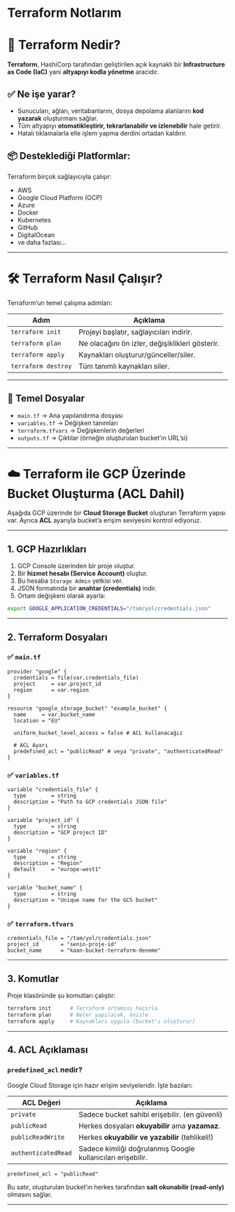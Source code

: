 # Terraform Notlarım

# 🧱 Terraform Nedir?

**Terraform**, HashiCorp tarafından geliştirilen açık kaynaklı bir **Infrastructure as Code (IaC)** yani **altyapıyı kodla yönetme** aracıdır.

## ✅ Ne işe yarar?

- Sunucuları, ağları, veritabanlarını, dosya depolama alanlarını **kod yazarak** oluşturmanı sağlar.
- Tüm altyapıyı **otomatikleştirir, tekrarlanabilir ve izlenebilir** hale getirir.
- Hatalı tıklamalarla elle işlem yapma derdini ortadan kaldırır.

## 📦 Desteklediği Platformlar:

Terraform birçok sağlayıcıyla çalışır:

- AWS
- Google Cloud Platform (GCP)
- Azure
- Docker
- Kubernetes
- GitHub
- DigitalOcean
- ve daha fazlası...

---

# 🛠️ Terraform Nasıl Çalışır?

Terraform’un temel çalışma adımları:

| Adım                | Açıklama                                        |
| ------------------- | ----------------------------------------------- |
| `terraform init`    | Projeyi başlatır, sağlayıcıları indirir.        |
| `terraform plan`    | Ne olacağını ön izler, değişiklikleri gösterir. |
| `terraform apply`   | Kaynakları oluşturur/günceller/siler.           |
| `terraform destroy` | Tüm tanımlı kaynakları siler.                   |

---

## 📁 Temel Dosyalar

- `main.tf` → Ana yapılandırma dosyası
- `variables.tf` → Değişken tanımları
- `terraform.tfvars` → Değişkenlerin değerleri
- `outputs.tf` → Çıktılar (örneğin oluşturulan bucket’ın URL’si)

---

# ☁️ Terraform ile GCP Üzerinde Bucket Oluşturma (ACL Dahil)

Aşağıda GCP üzerinde bir **Cloud Storage Bucket** oluşturan Terraform yapısı var. Ayrıca **ACL** ayarıyla bucket’a erişim seviyesini kontrol ediyoruz.

---

## 1. GCP Hazırlıkları

1. GCP Console üzerinden bir proje oluştur.
2. Bir **hizmet hesabı (Service Account)** oluştur.
3. Bu hesaba `Storage Admin` yetkisi ver.
4. JSON formatında bir **anahtar (credentials)** indir.
5. Ortam değişkeni olarak ayarla:

```bash
export GOOGLE_APPLICATION_CREDENTIALS="/tam/yol/credentials.json"
```

---

## 2. Terraform Dosyaları

### ✅ `main.tf`

```hcl
provider "google" {
  credentials = file(var.credentials_file)
  project     = var.project_id
  region      = var.region
}

resource "google_storage_bucket" "example_bucket" {
  name     = var.bucket_name
  location = "EU"

  uniform_bucket_level_access = false # ACL kullanacağız

  # ACL Ayarı
  predefined_acl = "publicRead" # veya "private", "authenticatedRead"
}
```

### ✅ `variables.tf`

```hcl
variable "credentials_file" {
  type        = string
  description = "Path to GCP credentials JSON file"
}

variable "project_id" {
  type        = string
  description = "GCP project ID"
}

variable "region" {
  type        = string
  description = "Region"
  default     = "europe-west1"
}

variable "bucket_name" {
  type        = string
  description = "Unique name for the GCS bucket"
}
```

### ✅ `terraform.tfvars`

```hcl
credentials_file = "/tam/yol/credentials.json"
project_id       = "senin-proje-id"
bucket_name      = "kaan-bucket-terraform-deneme"
```

---

## 3. Komutlar

Proje klasöründe şu komutları çalıştır:

```bash
terraform init      # Terraform ortamını hazırla
terraform plan      # Neler yapılacak, önizle
terraform apply     # Kaynakları uygula (bucket'ı oluşturur)
```

---

## 4. ACL Açıklaması

### `predefined_acl` nedir?

Google Cloud Storage için hazır erişim seviyeleridir. İşte bazıları:

| ACL Değeri          | Açıklama                                                    |
| ------------------- | ----------------------------------------------------------- |
| `private`           | Sadece bucket sahibi erişebilir. (en güvenli)               |
| `publicRead`        | Herkes dosyaları **okuyabilir** ama **yazamaz**.            |
| `publicReadWrite`   | Herkes **okuyabilir ve yazabilir** (tehlikeli!)             |
| `authenticatedRead` | Sadece kimliği doğrulanmış Google kullanıcıları erişebilir. |

```hcl
predefined_acl = "publicRead"
```

Bu satır, oluşturulan bucket’ın herkes tarafından **salt okunabilir (read-only)** olmasını sağlar.

---
